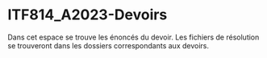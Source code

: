 # ITF814_A2023-Devoirs
Dans cet espace se trouve les énoncés du devoir.
Les fichiers de résolution se trouveront dans les dossiers correspondants aux devoirs.
